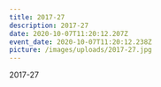 ```yaml
---
title: 2017-27
description: 2017-27
date: 2020-10-07T11:20:12.207Z
event_date: 2020-10-07T11:20:12.238Z
picture: /images/uploads/2017-27.jpg
---
```

2017-27